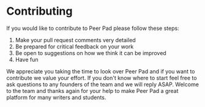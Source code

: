 # Contributing

If you would like to contribute to Peer Pad please follow these steps:

1. Make your pull request comments very detailed
2. Be prepared for critical feedback on your work
3. Be open to suggestions on how we think it can be improved
4. Have fun

We appreciate you taking the time to look over Peer Pad and if you want to contribute we value your effort. If you don't know where to start feel free to ask questions to any founders of the team and we will reply ASAP. Welcome to the team and thanks again for your help to make Peer Pad a great platform for many writers and students.
